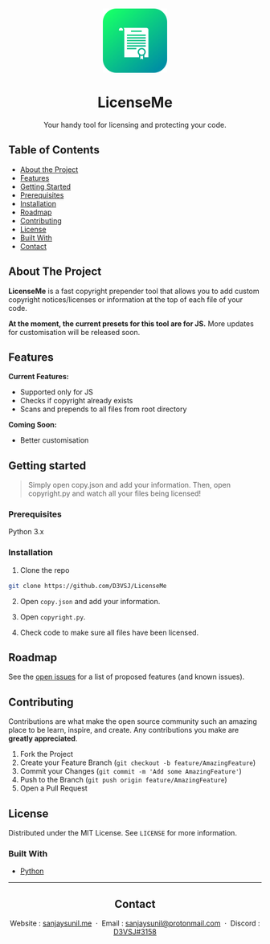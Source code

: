 <!-- PROJECT LOGO -->
<br />
<p align="center">
  <a href="https://github.com/sanjaysunil/LicenseMe">
    <img src="images/logo.png" alt="Logo" width="128" height="128">
  </a>

  <h1 align="center">LicenseMe</h1>

  <p align="center">
    Your handy tool for licensing and protecting your code.
  </p>
</p>

<!-- TABLE OF CONTENTS -->
## Table of Contents

* [About the Project](#about-the-project)
* [Features](#features)
* [Getting Started](#getting-started)
* [Prerequisites](#prerequisites)
* [Installation](#installation)
* [Roadmap](#roadmap)
* [Contributing](#contributing)
* [License](#license)
* [Built With](#built-with)
* [Contact](#contact)

<!-- ABOUT THE PROJECT -->
## About The Project

**LicenseMe** is a fast copyright prepender tool that allows you to add custom copyright notices/licenses or information at the top of each file of your code. 

**At the moment, the current presets for this tool are for JS.** More updates for customisation will be released soon.

## Features

**Current Features:**

* Supported only for JS
* Checks if copyright already exists
* Scans and prepends to all files from root directory

**Coming Soon:**

* Better customisation

## Getting started

> Simply open copy.json and add your information. Then, open copyright.py and watch all your files being licensed!

### Prerequisites

Python 3.x

### Installation

1. Clone the repo
```sh
git clone https://github.com/D3VSJ/LicenseMe
```
2. Open `copy.json` and add your information.

3. Open `copyright.py`.

4. Check code to make sure all files have been licensed.

<!-- USAGE EXAMPLES 
## Usage

Usage info here 

_For more examples, please refer to the [Documentation](https://example.com)_

--> 

<!-- ROADMAP -->
## Roadmap

See the [open issues](https://github.com/sanjaysunil/LicenseMe/issues) for a list of proposed features (and known issues).

<!-- CONTRIBUTING -->
## Contributing

Contributions are what make the open source community such an amazing place to be learn, inspire, and create. Any contributions you make are **greatly appreciated**.

1. Fork the Project
2. Create your Feature Branch (`git checkout -b feature/AmazingFeature`)
3. Commit your Changes (`git commit -m 'Add some AmazingFeature'`)
4. Push to the Branch (`git push origin feature/AmazingFeature`)
5. Open a Pull Request

<!-- LICENSE -->
## License

Distributed under the MIT License. See `LICENSE` for more information.

### Built With

* [Python](https://python.org)
---

<div align="center">

## Contact 

Website : [sanjaysunil.me](https://sanjaysunil.me) &nbsp;&middot;&nbsp;
Email : [sanjaysunil@protonmail.com](mailto:sanjaysunil@protonmail.com) &nbsp;&middot;&nbsp;
Discord : [D3VSJ#3158](https://discordapp.com/users/732336924559278181)

</div>






